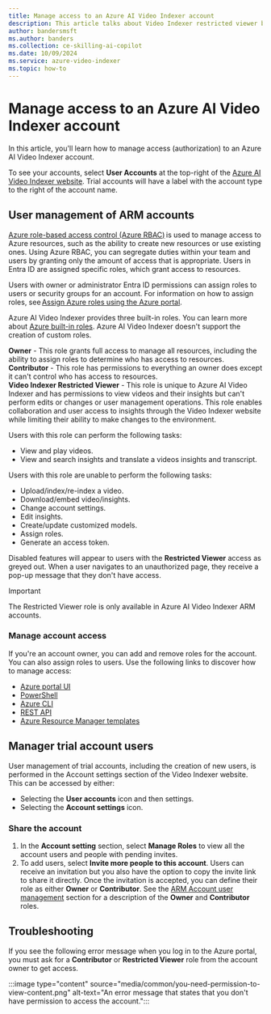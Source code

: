 ```yaml
---
title: Manage access to an Azure AI Video Indexer account
description: This article talks about Video Indexer restricted viewer built-in role. This role is an account level permission, which allows users to grant restricted access to a specific user or security group. 
author: bandersmsft
ms.author: banders
ms.collection: ce-skilling-ai-copilot
ms.date: 10/09/2024
ms.service: azure-video-indexer
ms.topic: how-to
---
```


# Manage access to an Azure AI Video Indexer account

In this article, you'll learn how to manage access (authorization) to an Azure AI Video Indexer account.

To see your accounts, select **User Accounts** at the top-right of the [Azure AI Video Indexer website](https://videoindexer.ai/). Trial accounts will have a label with the account type to the right of the account name.

## User management of ARM accounts

[Azure role-based access control (Azure RBAC)](/azure/role-based-access-control/overview) is used to manage access to Azure resources, such as the ability to create new resources or use existing ones. Using Azure RBAC, you can segregate duties within your team and users by granting only the amount of access that is appropriate. Users in Entra ID are assigned specific roles, which grant access to resources. 

Users with owner or administrator Entra ID permissions can assign roles to users or security groups for an account. For information on how to assign roles, see [Assign Azure roles using the Azure portal](/azure/role-based-access-control/role-assignments-portal). 

Azure AI Video Indexer provides three built-in roles. You can learn more about [Azure built-in roles](/azure/role-based-access-control/built-in-roles). Azure AI Video Indexer doesn't support the creation of custom roles. 

**Owner** - This role grants full access to manage all resources, including the ability to assign roles to determine who has access to resources.  
**Contributor** - This role has permissions to everything an owner does except it can't control who has access to resources.  
**Video Indexer Restricted Viewer** - This role is unique to Azure AI Video Indexer and has permissions to view videos and their insights but can't perform edits or changes or user management operations. This role enables collaboration and user access to insights through the Video Indexer website while limiting their ability to make changes to the environment.  

Users with this role can perform the following tasks: 

- View and play videos.  
- View and search insights and translate a videos insights and transcript.

Users with this role are unable to perform the following tasks: 

- Upload/index/re-index a video. 
- Download/embed video/insights.
- Change account settings.
- Edit insights.
- Create/update customized models.
- Assign roles.
- Generate an access token.

Disabled features will appear to users with the **Restricted Viewer** access as greyed out. When a user navigates to an unauthorized page, they receive a pop-up message that they don't have access. 

> [!Important]
> The Restricted Viewer role is only available in Azure AI Video Indexer ARM accounts. 
>

### Manage account access

If you're an account owner, you can add and remove roles for the account. You can also assign roles to users. Use the following links to discover how to manage access: 

- [Azure portal UI](/azure/role-based-access-control/role-assignments-portal)
- [PowerShell](/azure/role-based-access-control/role-assignments-powershell) 
- [Azure CLI](/azure/role-based-access-control/role-assignments-cli) 
- [REST API](/azure/role-based-access-control/role-assignments-rest) 
- [Azure Resource Manager templates](/azure/role-based-access-control/role-assignments-template) 

## Manager trial account users  

User management of trial accounts, including the creation of new users, is performed in the Account settings section of the Video Indexer website. This can be accessed by either: 

- Selecting the **User accounts** icon and then settings. 
- Selecting the **Account settings** icon.

### Share the account

1. In the **Account setting** section, select **Manage Roles** to view all the account users and people with pending invites. 
1. To add users, select **Invite more people to this account**. Users can receive an invitation but you also have the option to copy the invite link to share it directly. Once the invitation is accepted, you can define their role as either **Owner** or **Contributor**. See the [ARM Account user management](#user-management-of-arm-accounts) section for a description of the **Owner** and **Contributor** roles.

## Troubleshooting

If you see the following error message when you log in to the Azure portal, you must ask for a **Contributor** or **Restricted Viewer** role from the account owner to get access.

:::image type="content" source="media/common/you-need-permission-to-view-content.png" alt-text="An error message that states that you don't have permission to access the account."::: 
